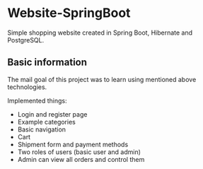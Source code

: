 # Website-SpringBoot

Simple shopping website created in Spring Boot, Hibernate and PostgreSQL. 

## Basic information
The mail goal of this project was to learn using mentioned above technologies.

Implemented things:
* Login and register page
* Example categories
* Basic navigation
* Cart
* Shipment form and payment methods
* Two roles of users (basic user and admin)
* Admin can view all orders and control them
